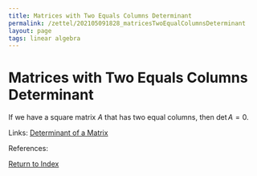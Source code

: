 ```yaml
---
title: Matrices with Two Equals Columns Determinant
permalink: /zettel/202105091828_matricesTwoEqualColumnsDeterminant
layout: page
tags: linear algebra
---
```

# Matrices with Two Equals Columns Determinant

If we have a square matrix $A$ that has two equal columns, then $\textrm{det} \, A = 0$.

Links: [Determinant of a Matrix](202105091818_determinantMatrix)

References: 

[Return to Index](index)